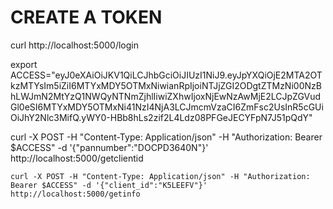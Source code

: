 


 # CREATE A TOKEN
 curl http://localhost:5000/login





  export ACCESS="eyJ0eXAiOiJKV1QiLCJhbGciOiJIUzI1NiJ9.eyJpYXQiOjE2MTA2OTkzMTYsIm5iZiI6MTYxMDY5OTMxNiwianRpIjoiNTJjZGI2ODgtZTMzNi00NzBhLWJmN2MtYzQ1NWQyNTNmZjhlIiwiZXhwIjoxNjEwNzAwMjE2LCJpZGVudGl0eSI6MTYxMDY5OTMxNi41NzI4NjA3LCJmcmVzaCI6ZmFsc2UsInR5cGUiOiJhY2Nlc3MifQ.yWY0-HBb8hLs2zif2L4Ldz08PFGeJECYFpN7J51pQdY"

   curl -X POST -H "Content-Type: Application/json" -H "Authorization: Bearer $ACCESS" -d '{"pannumber":"DOCPD3640N"}' http://localhost:5000/getclientid

    curl -X POST -H "Content-Type: Application/json" -H "Authorization: Bearer $ACCESS" -d '{"client_id":"K5LEEFV"}' http://localhost:5000/getinfo
